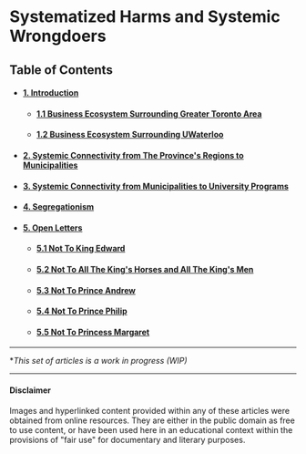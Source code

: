 # Systematized Harms and Systemic Wrongdoers 

## Table of Contents
<div id="user-content-toc">
<ul>
<li><h4><a href="./01-00.md#1-introduction">1. Introduction</a></h4></li>

 <ul>
 <li><h4><a href="./01-01.md#01-01.md#11-business-ecosystem-surrounding-greater-toronto-area">1.1 Business Ecosystem Surrounding Greater Toronto Area</a></h4></li>
 
 <li><h4><a href="./01-02.md#12-business-ecosystem-surrounding-uwaterloo">1.2 Business Ecosystem Surrounding UWaterloo</a></h4></li>
 </ul>
 
<li><h4><a href="./02-00.md#2-systemic-connectivity-from-the-provinces-regions-to-municipalities">2. Systemic Connectivity from The Province's Regions to Municipalities</a></h4></li>

<li><h4><a href="./03-00.md#3-systemic-connectivity-from-municipalities-to-university-programs">3. Systemic Connectivity from Municipalities to University Programs</a></h4></li>

<li><h4><a href="./04-00.md#4-segregationism">4. Segregationism</a></h4></li>

<li><h4><a href="./05-00.md#5-open-letters">5. Open Letters</a></h4></li>

 <ul>
 <li><h4><a href="./05-01.md#51-not-to-king-edward">5.1 Not To King Edward</a></h4></li>
 
 <li><h4><a href="./05-02.md#52-not-to-all-the-kings-horses-and-all-the-kings-men">5.2 Not To All The King's Horses and All The King's Men</a></h4></li>
 
 <li><h4><a href="./05-03.md#53-not-to-prince-andrew">5.3 Not To Prince Andrew</a></h4></li>
 
 <li><h4><a href="./05-04.md#54-not-to-prince-philip">5.4 Not To Prince Philip</a></h4></li>
 
 <li><h4><a href="./05-05.md#55-not-to-princess-margaret">5.5 Not To Princess Margaret</a></h4></li>
 </ul>

</ul>
</div>

---
\**This set of articles is a work in progress (WIP)*

---
#### Disclaimer

Images and hyperlinked content provided within any of these articles were obtained from online resources. They are either in the public domain as free to use content, or have been used here in an educational context within the provisions of "fair use" for documentary and literary purposes. 